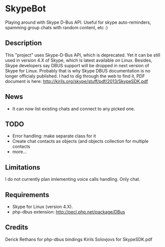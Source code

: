 SkypeBot
========
Playing around with Skype D-Bus API. Useful for skype auto-reminders, spamming group chats with random content, etc :)

Description
-----------
This "project" uses Skype-D-Bus API, which is deprecated. Yet it can be still used
in version 4.X of Skype, which is latest available on Linux. Besides, Skype developers say DBUS support will be dropped in next version of Skype for Linux. Probably that is why Skype DBUS documentation is no longer officialy published. I had to dig through the web to find it, PDF document is here:
http://kirils.org/skype/stuff/pdf/2013/SkypeSDK.pdf

News
----
* It can now list existing chats and connect to any picked one.

TODO
----
* Error handling: make separate class for it
* Create chat contacts as objects (and objects collection for multiple contacts
* more...

Limitations
-----------
I do not currently plan imlementing voice calls handling. Only chat.

Requirements
------------
* Skype for Linux (version 4.X).
* php-dbus extension: http://pecl.php.net/package/DBus

Credits
-------
Derick Rethans for php-dbus bindings
Kirils Solovjovs for SkypeSDK.pdf

